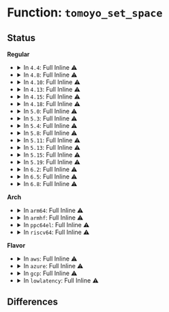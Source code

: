 # Function: <code>tomoyo_set_space</code>

## Status
<b>Regular</b>
<ul>
<li>
<details>
<summary>In <code>4.4</code>: Full Inline ⚠️</summary>

**Collision:** Unique Static

**Inline:** Full

**Transformation:** False

**Instances:**

```
In security/tomoyo/common.c (ffffffff81368bea)
Location: security/tomoyo/common.c:301
Inline: True
Inline callers:
  - security/tomoyo/common.c:tomoyo_read_group
  - security/tomoyo/common.c:tomoyo_read_group
  - security/tomoyo/common.c:tomoyo_print_entry
  - security/tomoyo/common.c:tomoyo_print_entry
  - security/tomoyo/common.c:tomoyo_print_entry
  - security/tomoyo/common.c:tomoyo_print_entry
  - security/tomoyo/common.c:tomoyo_print_entry
  - security/tomoyo/common.c:tomoyo_print_entry
  - security/tomoyo/common.c:tomoyo_print_entry
  - security/tomoyo/common.c:tomoyo_print_entry
  - security/tomoyo/common.c:tomoyo_print_entry
  - security/tomoyo/common.c:tomoyo_print_entry
  - security/tomoyo/common.c:tomoyo_read_exception
```
</details>
</li>
<li>
<details>
<summary>In <code>4.8</code>: Full Inline ⚠️</summary>

**Collision:** Unique Static

**Inline:** Full

**Transformation:** False

**Instances:**

```
In security/tomoyo/common.c (ffffffff8139fea7)
Location: security/tomoyo/common.c:301
Inline: True
Inline callers:
  - security/tomoyo/common.c:tomoyo_read_exception
  - security/tomoyo/common.c:tomoyo_read_group
  - security/tomoyo/common.c:tomoyo_read_group
  - security/tomoyo/common.c:tomoyo_print_entry
  - security/tomoyo/common.c:tomoyo_print_entry
  - security/tomoyo/common.c:tomoyo_print_entry
  - security/tomoyo/common.c:tomoyo_print_entry
  - security/tomoyo/common.c:tomoyo_print_entry
  - security/tomoyo/common.c:tomoyo_print_entry
  - security/tomoyo/common.c:tomoyo_print_entry
  - security/tomoyo/common.c:tomoyo_print_entry
  - security/tomoyo/common.c:tomoyo_print_entry
  - security/tomoyo/common.c:tomoyo_print_entry
```
</details>
</li>
<li>
<details>
<summary>In <code>4.10</code>: Full Inline ⚠️</summary>

**Collision:** Unique Static

**Inline:** Full

**Transformation:** False

**Instances:**

```
In security/tomoyo/common.c (ffffffff813b6a37)
Location: security/tomoyo/common.c:301
Inline: True
Inline callers:
  - security/tomoyo/common.c:tomoyo_read_exception
  - security/tomoyo/common.c:tomoyo_read_group
  - security/tomoyo/common.c:tomoyo_read_group
  - security/tomoyo/common.c:tomoyo_print_entry
  - security/tomoyo/common.c:tomoyo_print_entry
  - security/tomoyo/common.c:tomoyo_print_entry
  - security/tomoyo/common.c:tomoyo_print_entry
  - security/tomoyo/common.c:tomoyo_print_entry
  - security/tomoyo/common.c:tomoyo_print_entry
  - security/tomoyo/common.c:tomoyo_print_entry
  - security/tomoyo/common.c:tomoyo_print_entry
  - security/tomoyo/common.c:tomoyo_print_entry
  - security/tomoyo/common.c:tomoyo_print_entry
```
</details>
</li>
<li>
<details>
<summary>In <code>4.13</code>: Full Inline ⚠️</summary>

**Collision:** Unique Static

**Inline:** Full

**Transformation:** False

**Instances:**

```
In security/tomoyo/common.c (ffffffff813cd01a)
Location: security/tomoyo/common.c:301
Inline: True
Inline callers:
  - security/tomoyo/common.c:tomoyo_read_exception
  - security/tomoyo/common.c:tomoyo_read_group
  - security/tomoyo/common.c:tomoyo_read_group
  - security/tomoyo/common.c:tomoyo_print_entry
  - security/tomoyo/common.c:tomoyo_print_entry
  - security/tomoyo/common.c:tomoyo_print_entry
  - security/tomoyo/common.c:tomoyo_print_entry
  - security/tomoyo/common.c:tomoyo_print_entry
  - security/tomoyo/common.c:tomoyo_print_entry
  - security/tomoyo/common.c:tomoyo_print_entry
  - security/tomoyo/common.c:tomoyo_print_entry
  - security/tomoyo/common.c:tomoyo_print_entry
  - security/tomoyo/common.c:tomoyo_print_entry
```
</details>
</li>
<li>
<details>
<summary>In <code>4.15</code>: Full Inline ⚠️</summary>

**Collision:** Unique Static

**Inline:** Full

**Transformation:** False

**Instances:**

```
In security/tomoyo/common.c (ffffffff813f34ba)
Location: security/tomoyo/common.c:302
Inline: True
Inline callers:
  - security/tomoyo/common.c:tomoyo_read_exception
  - security/tomoyo/common.c:tomoyo_read_group
  - security/tomoyo/common.c:tomoyo_read_group
  - security/tomoyo/common.c:tomoyo_print_entry
  - security/tomoyo/common.c:tomoyo_print_entry
  - security/tomoyo/common.c:tomoyo_print_entry
  - security/tomoyo/common.c:tomoyo_print_entry
  - security/tomoyo/common.c:tomoyo_print_entry
  - security/tomoyo/common.c:tomoyo_print_entry
  - security/tomoyo/common.c:tomoyo_print_entry
  - security/tomoyo/common.c:tomoyo_print_entry
  - security/tomoyo/common.c:tomoyo_print_entry
  - security/tomoyo/common.c:tomoyo_print_entry
```
</details>
</li>
<li>
<details>
<summary>In <code>4.18</code>: Full Inline ⚠️</summary>

**Collision:** Unique Static

**Inline:** Full

**Transformation:** False

**Instances:**

```
In security/tomoyo/common.c (ffffffff814242f7)
Location: security/tomoyo/common.c:302
Inline: True
Inline callers:
  - security/tomoyo/common.c:tomoyo_read_exception
  - security/tomoyo/common.c:tomoyo_read_group
  - security/tomoyo/common.c:tomoyo_read_group
  - security/tomoyo/common.c:tomoyo_print_entry
  - security/tomoyo/common.c:tomoyo_print_entry
  - security/tomoyo/common.c:tomoyo_print_entry
  - security/tomoyo/common.c:tomoyo_print_entry
  - security/tomoyo/common.c:tomoyo_print_entry
  - security/tomoyo/common.c:tomoyo_print_entry
  - security/tomoyo/common.c:tomoyo_print_entry
  - security/tomoyo/common.c:tomoyo_print_entry
  - security/tomoyo/common.c:tomoyo_print_entry
  - security/tomoyo/common.c:tomoyo_print_entry
  - security/tomoyo/common.c:tomoyo_print_entry
```
</details>
</li>
<li>
<details>
<summary>In <code>5.0</code>: Full Inline ⚠️</summary>

**Collision:** Unique Static

**Inline:** Full

**Transformation:** False

**Instances:**

```
In security/tomoyo/common.c (ffffffff81440c57)
Location: security/tomoyo/common.c:302
Inline: True
Inline callers:
  - security/tomoyo/common.c:tomoyo_read_exception
  - security/tomoyo/common.c:tomoyo_read_group
  - security/tomoyo/common.c:tomoyo_read_group
  - security/tomoyo/common.c:tomoyo_print_entry
  - security/tomoyo/common.c:tomoyo_print_entry
  - security/tomoyo/common.c:tomoyo_print_entry
  - security/tomoyo/common.c:tomoyo_print_entry
  - security/tomoyo/common.c:tomoyo_print_entry
  - security/tomoyo/common.c:tomoyo_print_entry
  - security/tomoyo/common.c:tomoyo_print_entry
  - security/tomoyo/common.c:tomoyo_print_entry
  - security/tomoyo/common.c:tomoyo_print_entry
  - security/tomoyo/common.c:tomoyo_print_entry
  - security/tomoyo/common.c:tomoyo_print_entry
```
</details>
</li>
<li>
<details>
<summary>In <code>5.3</code>: Full Inline ⚠️</summary>

**Collision:** Unique Static

**Inline:** Full

**Transformation:** False

**Instances:**

```
In security/tomoyo/common.c (ffffffff8146e838)
Location: security/tomoyo/common.c:305
Inline: True
Inline callers:
  - security/tomoyo/common.c:tomoyo_read_exception
  - security/tomoyo/common.c:tomoyo_read_group
  - security/tomoyo/common.c:tomoyo_read_group
  - security/tomoyo/common.c:tomoyo_print_entry
  - security/tomoyo/common.c:tomoyo_print_entry
  - security/tomoyo/common.c:tomoyo_print_entry
  - security/tomoyo/common.c:tomoyo_print_entry
  - security/tomoyo/common.c:tomoyo_print_entry
  - security/tomoyo/common.c:tomoyo_print_entry
  - security/tomoyo/common.c:tomoyo_print_entry
  - security/tomoyo/common.c:tomoyo_print_entry
  - security/tomoyo/common.c:tomoyo_print_entry
  - security/tomoyo/common.c:tomoyo_print_condition
  - security/tomoyo/common.c:tomoyo_print_condition
```
</details>
</li>
<li>
<details>
<summary>In <code>5.4</code>: Full Inline ⚠️</summary>

**Collision:** Unique Static

**Inline:** Full

**Transformation:** False

**Instances:**

```
In security/tomoyo/common.c (ffffffff81488638)
Location: security/tomoyo/common.c:305
Inline: True
Inline callers:
  - security/tomoyo/common.c:tomoyo_read_exception
  - security/tomoyo/common.c:tomoyo_read_group
  - security/tomoyo/common.c:tomoyo_read_group
  - security/tomoyo/common.c:tomoyo_print_entry
  - security/tomoyo/common.c:tomoyo_print_entry
  - security/tomoyo/common.c:tomoyo_print_entry
  - security/tomoyo/common.c:tomoyo_print_entry
  - security/tomoyo/common.c:tomoyo_print_entry
  - security/tomoyo/common.c:tomoyo_print_entry
  - security/tomoyo/common.c:tomoyo_print_entry
  - security/tomoyo/common.c:tomoyo_print_entry
  - security/tomoyo/common.c:tomoyo_print_entry
  - security/tomoyo/common.c:tomoyo_print_condition
  - security/tomoyo/common.c:tomoyo_print_condition
```
</details>
</li>
<li>
<details>
<summary>In <code>5.8</code>: Full Inline ⚠️</summary>

**Collision:** Unique Static

**Inline:** Full

**Transformation:** False

**Instances:**

```
In security/tomoyo/common.c (ffffffff814deb2f)
Location: security/tomoyo/common.c:305
Inline: True
Inline callers:
  - security/tomoyo/common.c:tomoyo_read_policy
  - security/tomoyo/common.c:tomoyo_read_policy
  - security/tomoyo/common.c:tomoyo_read_policy
  - security/tomoyo/common.c:tomoyo_read_group
  - security/tomoyo/common.c:tomoyo_read_group
  - security/tomoyo/common.c:tomoyo_read_group
  - security/tomoyo/common.c:tomoyo_print_entry
  - security/tomoyo/common.c:tomoyo_print_entry
  - security/tomoyo/common.c:tomoyo_print_entry
  - security/tomoyo/common.c:tomoyo_set_group
  - security/tomoyo/common.c:tomoyo_print_condition
  - security/tomoyo/common.c:tomoyo_print_condition
  - security/tomoyo/common.c:tomoyo_read_profile
  - security/tomoyo/common.c:tomoyo_read_profile
  - security/tomoyo/common.c:tomoyo_read_profile
  - security/tomoyo/common.c:tomoyo_read_profile
  - security/tomoyo/common.c:tomoyo_read_profile
```
</details>
</li>
<li>
<details>
<summary>In <code>5.11</code>: Full Inline ⚠️</summary>

**Collision:** Unique Static

**Inline:** Full

**Transformation:** False

**Instances:**

```
In security/tomoyo/common.c (ffffffff814fbf4f)
Location: security/tomoyo/common.c:305
Inline: True
Inline callers:
  - security/tomoyo/common.c:tomoyo_read_policy
  - security/tomoyo/common.c:tomoyo_read_policy
  - security/tomoyo/common.c:tomoyo_read_policy
  - security/tomoyo/common.c:tomoyo_read_group
  - security/tomoyo/common.c:tomoyo_read_group
  - security/tomoyo/common.c:tomoyo_read_group
  - security/tomoyo/common.c:tomoyo_print_entry
  - security/tomoyo/common.c:tomoyo_print_entry
  - security/tomoyo/common.c:tomoyo_print_entry
  - security/tomoyo/common.c:tomoyo_set_group
  - security/tomoyo/common.c:tomoyo_print_condition
  - security/tomoyo/common.c:tomoyo_print_condition
  - security/tomoyo/common.c:tomoyo_read_profile
  - security/tomoyo/common.c:tomoyo_read_profile
  - security/tomoyo/common.c:tomoyo_read_profile
  - security/tomoyo/common.c:tomoyo_read_profile
  - security/tomoyo/common.c:tomoyo_read_profile
```
</details>
</li>
<li>
<details>
<summary>In <code>5.13</code>: Full Inline ⚠️</summary>

**Collision:** Unique Static

**Inline:** Full

**Transformation:** False

**Instances:**

```
In security/tomoyo/common.c (ffffffff815026ff)
Location: security/tomoyo/common.c:305
Inline: True
Inline callers:
  - security/tomoyo/common.c:tomoyo_read_policy
  - security/tomoyo/common.c:tomoyo_read_policy
  - security/tomoyo/common.c:tomoyo_read_policy
  - security/tomoyo/common.c:tomoyo_read_group
  - security/tomoyo/common.c:tomoyo_read_group
  - security/tomoyo/common.c:tomoyo_read_group
  - security/tomoyo/common.c:tomoyo_print_entry
  - security/tomoyo/common.c:tomoyo_print_entry
  - security/tomoyo/common.c:tomoyo_print_entry
  - security/tomoyo/common.c:tomoyo_set_group
  - security/tomoyo/common.c:tomoyo_print_condition
  - security/tomoyo/common.c:tomoyo_print_condition
  - security/tomoyo/common.c:tomoyo_read_profile
  - security/tomoyo/common.c:tomoyo_read_profile
  - security/tomoyo/common.c:tomoyo_read_profile
  - security/tomoyo/common.c:tomoyo_read_profile
  - security/tomoyo/common.c:tomoyo_read_profile
```
</details>
</li>
<li>
<details>
<summary>In <code>5.15</code>: Full Inline ⚠️</summary>

**Collision:** Unique Static

**Inline:** Full

**Transformation:** False

**Instances:**

```
In security/tomoyo/common.c (ffffffff815610b7)
Location: security/tomoyo/common.c:305
Inline: True
Inline callers:
  - security/tomoyo/common.c:tomoyo_read_exception
  - security/tomoyo/common.c:tomoyo_read_exception
  - security/tomoyo/common.c:tomoyo_read_exception
  - security/tomoyo/common.c:tomoyo_read_group
  - security/tomoyo/common.c:tomoyo_read_group
  - security/tomoyo/common.c:tomoyo_read_group
  - security/tomoyo/common.c:tomoyo_print_entry
  - security/tomoyo/common.c:tomoyo_print_entry
  - security/tomoyo/common.c:tomoyo_print_entry
  - security/tomoyo/common.c:tomoyo_set_group
  - security/tomoyo/common.c:tomoyo_print_condition
  - security/tomoyo/common.c:tomoyo_print_condition
  - security/tomoyo/common.c:tomoyo_read_profile
  - security/tomoyo/common.c:tomoyo_read_profile
  - security/tomoyo/common.c:tomoyo_read_profile
  - security/tomoyo/common.c:tomoyo_read_profile
  - security/tomoyo/common.c:tomoyo_read_profile
```
</details>
</li>
<li>
<details>
<summary>In <code>5.19</code>: Full Inline ⚠️</summary>

**Collision:** Unique Static

**Inline:** Full

**Transformation:** False

**Instances:**

```
In security/tomoyo/common.c (ffffffff815fc0f7)
Location: security/tomoyo/common.c:296
Inline: True
Inline callers:
  - security/tomoyo/common.c:tomoyo_read_exception
  - security/tomoyo/common.c:tomoyo_read_exception
  - security/tomoyo/common.c:tomoyo_read_exception
  - security/tomoyo/common.c:tomoyo_read_group
  - security/tomoyo/common.c:tomoyo_read_group
  - security/tomoyo/common.c:tomoyo_read_group
  - security/tomoyo/common.c:tomoyo_print_entry
  - security/tomoyo/common.c:tomoyo_print_entry
  - security/tomoyo/common.c:tomoyo_print_entry
  - security/tomoyo/common.c:tomoyo_set_group
  - security/tomoyo/common.c:tomoyo_print_condition
  - security/tomoyo/common.c:tomoyo_print_condition
  - security/tomoyo/common.c:tomoyo_read_profile
  - security/tomoyo/common.c:tomoyo_read_profile
  - security/tomoyo/common.c:tomoyo_read_profile
  - security/tomoyo/common.c:tomoyo_read_profile
  - security/tomoyo/common.c:tomoyo_read_profile
```
</details>
</li>
<li>
<details>
<summary>In <code>6.2</code>: Full Inline ⚠️</summary>

**Collision:** Unique Static

**Inline:** Full

**Transformation:** False

**Instances:**

```
In security/tomoyo/common.c (ffffffff816ace67)
Location: security/tomoyo/common.c:296
Inline: True
Inline callers:
  - security/tomoyo/common.c:tomoyo_read_exception
  - security/tomoyo/common.c:tomoyo_read_exception
  - security/tomoyo/common.c:tomoyo_read_exception
  - security/tomoyo/common.c:tomoyo_read_group
  - security/tomoyo/common.c:tomoyo_read_group
  - security/tomoyo/common.c:tomoyo_read_group
  - security/tomoyo/common.c:tomoyo_print_entry
  - security/tomoyo/common.c:tomoyo_print_entry
  - security/tomoyo/common.c:tomoyo_print_entry
  - security/tomoyo/common.c:tomoyo_set_group
  - security/tomoyo/common.c:tomoyo_print_condition
  - security/tomoyo/common.c:tomoyo_print_condition
  - security/tomoyo/common.c:tomoyo_read_profile
  - security/tomoyo/common.c:tomoyo_read_profile
  - security/tomoyo/common.c:tomoyo_read_profile
  - security/tomoyo/common.c:tomoyo_read_profile
  - security/tomoyo/common.c:tomoyo_read_profile
```
</details>
</li>
<li>
<details>
<summary>In <code>6.5</code>: Full Inline ⚠️</summary>

**Collision:** Unique Static

**Inline:** Full

**Transformation:** False

**Instances:**

```
In security/tomoyo/common.c (ffffffff816e5897)
Location: security/tomoyo/common.c:296
Inline: True
Inline callers:
  - security/tomoyo/common.c:tomoyo_read_exception
  - security/tomoyo/common.c:tomoyo_read_exception
  - security/tomoyo/common.c:tomoyo_read_exception
  - security/tomoyo/common.c:tomoyo_read_group
  - security/tomoyo/common.c:tomoyo_read_group
  - security/tomoyo/common.c:tomoyo_read_group
  - security/tomoyo/common.c:tomoyo_print_entry
  - security/tomoyo/common.c:tomoyo_print_entry
  - security/tomoyo/common.c:tomoyo_print_entry
  - security/tomoyo/common.c:tomoyo_set_group
  - security/tomoyo/common.c:tomoyo_print_condition
  - security/tomoyo/common.c:tomoyo_print_condition
  - security/tomoyo/common.c:tomoyo_read_profile
  - security/tomoyo/common.c:tomoyo_read_profile
  - security/tomoyo/common.c:tomoyo_read_profile
  - security/tomoyo/common.c:tomoyo_read_profile
  - security/tomoyo/common.c:tomoyo_read_profile
```
</details>
</li>
<li>
<details>
<summary>In <code>6.8</code>: Full Inline ⚠️</summary>

**Collision:** Unique Static

**Inline:** Full

**Transformation:** False

**Instances:**

```
In security/tomoyo/common.c (ffffffff81722547)
Location: security/tomoyo/common.c:297
Inline: True
Inline callers:
  - security/tomoyo/common.c:tomoyo_read_exception
  - security/tomoyo/common.c:tomoyo_read_exception
  - security/tomoyo/common.c:tomoyo_read_exception
  - security/tomoyo/common.c:tomoyo_read_group
  - security/tomoyo/common.c:tomoyo_read_group
  - security/tomoyo/common.c:tomoyo_read_group
  - security/tomoyo/common.c:tomoyo_print_entry
  - security/tomoyo/common.c:tomoyo_print_entry
  - security/tomoyo/common.c:tomoyo_print_entry
  - security/tomoyo/common.c:tomoyo_set_group
  - security/tomoyo/common.c:tomoyo_print_condition
  - security/tomoyo/common.c:tomoyo_print_condition
  - security/tomoyo/common.c:tomoyo_read_profile
  - security/tomoyo/common.c:tomoyo_read_profile
  - security/tomoyo/common.c:tomoyo_read_profile
  - security/tomoyo/common.c:tomoyo_read_profile
  - security/tomoyo/common.c:tomoyo_read_profile
```
</details>
</li>
</ul>
<b>Arch</b>
<ul>
<li>
<details>
<summary>In <code>arm64</code>: Full Inline ⚠️</summary>

**Collision:** Unique Static

**Inline:** Full

**Transformation:** False

**Instances:**

```
In security/tomoyo/common.c (ffff80001057b0f0)
Location: security/tomoyo/common.c:305
Inline: True
Inline callers:
  - security/tomoyo/common.c:tomoyo_read_exception
  - security/tomoyo/common.c:tomoyo_read_group
  - security/tomoyo/common.c:tomoyo_read_group
  - security/tomoyo/common.c:tomoyo_print_entry
  - security/tomoyo/common.c:tomoyo_print_entry
  - security/tomoyo/common.c:tomoyo_print_entry
  - security/tomoyo/common.c:tomoyo_print_entry
  - security/tomoyo/common.c:tomoyo_print_entry
  - security/tomoyo/common.c:tomoyo_print_entry
  - security/tomoyo/common.c:tomoyo_print_entry
  - security/tomoyo/common.c:tomoyo_print_entry
  - security/tomoyo/common.c:tomoyo_print_entry
  - security/tomoyo/common.c:tomoyo_print_condition
  - security/tomoyo/common.c:tomoyo_print_condition
```
</details>
</li>
<li>
<details>
<summary>In <code>armhf</code>: Full Inline ⚠️</summary>

**Collision:** Unique Static

**Inline:** Full

**Transformation:** False

**Instances:**

```
In security/tomoyo/common.c (c072e6a4)
Location: security/tomoyo/common.c:305
Inline: True
Inline callers:
  - security/tomoyo/common.c:tomoyo_read_exception
  - security/tomoyo/common.c:tomoyo_read_group
  - security/tomoyo/common.c:tomoyo_read_group
  - security/tomoyo/common.c:tomoyo_print_entry
  - security/tomoyo/common.c:tomoyo_print_entry
  - security/tomoyo/common.c:tomoyo_print_entry
  - security/tomoyo/common.c:tomoyo_print_entry
  - security/tomoyo/common.c:tomoyo_print_entry
  - security/tomoyo/common.c:tomoyo_print_entry
  - security/tomoyo/common.c:tomoyo_print_entry
  - security/tomoyo/common.c:tomoyo_print_entry
  - security/tomoyo/common.c:tomoyo_print_entry
  - security/tomoyo/common.c:tomoyo_print_condition
  - security/tomoyo/common.c:tomoyo_print_condition
```
</details>
</li>
<li>
<details>
<summary>In <code>ppc64el</code>: Full Inline ⚠️</summary>

**Collision:** Unique Static

**Inline:** Full

**Transformation:** False

**Instances:**

```
In security/tomoyo/common.c (c0000000006e5d58)
Location: security/tomoyo/common.c:305
Inline: True
Inline callers:
  - security/tomoyo/common.c:tomoyo_read_exception
  - security/tomoyo/common.c:tomoyo_read_group
  - security/tomoyo/common.c:tomoyo_read_group
  - security/tomoyo/common.c:tomoyo_print_entry
  - security/tomoyo/common.c:tomoyo_print_entry
  - security/tomoyo/common.c:tomoyo_print_entry
  - security/tomoyo/common.c:tomoyo_print_entry
  - security/tomoyo/common.c:tomoyo_print_entry
  - security/tomoyo/common.c:tomoyo_print_entry
  - security/tomoyo/common.c:tomoyo_print_entry
  - security/tomoyo/common.c:tomoyo_print_entry
  - security/tomoyo/common.c:tomoyo_print_entry
  - security/tomoyo/common.c:tomoyo_print_condition
  - security/tomoyo/common.c:tomoyo_print_condition
```
</details>
</li>
<li>
<details>
<summary>In <code>riscv64</code>: Full Inline ⚠️</summary>

**Collision:** Unique Static

**Inline:** Full

**Transformation:** False

**Instances:**

```
In security/tomoyo/common.c (ffffffe0003ccf0a)
Location: security/tomoyo/common.c:305
Inline: True
Inline callers:
  - security/tomoyo/common.c:tomoyo_read_exception
  - security/tomoyo/common.c:tomoyo_read_group
  - security/tomoyo/common.c:tomoyo_read_group
  - security/tomoyo/common.c:tomoyo_print_entry
  - security/tomoyo/common.c:tomoyo_print_entry
  - security/tomoyo/common.c:tomoyo_print_entry
  - security/tomoyo/common.c:tomoyo_print_entry
  - security/tomoyo/common.c:tomoyo_print_entry
  - security/tomoyo/common.c:tomoyo_print_entry
  - security/tomoyo/common.c:tomoyo_print_entry
  - security/tomoyo/common.c:tomoyo_print_entry
  - security/tomoyo/common.c:tomoyo_print_condition
  - security/tomoyo/common.c:tomoyo_print_condition
```
</details>
</li>
</ul>
<b>Flavor</b>
<ul>
<li>
<details>
<summary>In <code>aws</code>: Full Inline ⚠️</summary>

**Collision:** Unique Static

**Inline:** Full

**Transformation:** False

**Instances:**

```
In security/tomoyo/common.c (ffffffff81480c18)
Location: security/tomoyo/common.c:305
Inline: True
Inline callers:
  - security/tomoyo/common.c:tomoyo_read_exception
  - security/tomoyo/common.c:tomoyo_read_group
  - security/tomoyo/common.c:tomoyo_read_group
  - security/tomoyo/common.c:tomoyo_print_entry
  - security/tomoyo/common.c:tomoyo_print_entry
  - security/tomoyo/common.c:tomoyo_print_entry
  - security/tomoyo/common.c:tomoyo_print_entry
  - security/tomoyo/common.c:tomoyo_print_entry
  - security/tomoyo/common.c:tomoyo_print_entry
  - security/tomoyo/common.c:tomoyo_print_entry
  - security/tomoyo/common.c:tomoyo_print_entry
  - security/tomoyo/common.c:tomoyo_print_entry
  - security/tomoyo/common.c:tomoyo_print_condition
  - security/tomoyo/common.c:tomoyo_print_condition
```
</details>
</li>
<li>
<details>
<summary>In <code>azure</code>: Full Inline ⚠️</summary>

**Collision:** Unique Static

**Inline:** Full

**Transformation:** False

**Instances:**

```
In security/tomoyo/common.c (ffffffff81471638)
Location: security/tomoyo/common.c:305
Inline: True
Inline callers:
  - security/tomoyo/common.c:tomoyo_read_exception
  - security/tomoyo/common.c:tomoyo_read_group
  - security/tomoyo/common.c:tomoyo_read_group
  - security/tomoyo/common.c:tomoyo_print_entry
  - security/tomoyo/common.c:tomoyo_print_entry
  - security/tomoyo/common.c:tomoyo_print_entry
  - security/tomoyo/common.c:tomoyo_print_entry
  - security/tomoyo/common.c:tomoyo_print_entry
  - security/tomoyo/common.c:tomoyo_print_entry
  - security/tomoyo/common.c:tomoyo_print_entry
  - security/tomoyo/common.c:tomoyo_print_entry
  - security/tomoyo/common.c:tomoyo_print_entry
  - security/tomoyo/common.c:tomoyo_print_condition
  - security/tomoyo/common.c:tomoyo_print_condition
```
</details>
</li>
<li>
<details>
<summary>In <code>gcp</code>: Full Inline ⚠️</summary>

**Collision:** Unique Static

**Inline:** Full

**Transformation:** False

**Instances:**

```
In security/tomoyo/common.c (ffffffff8147ccb8)
Location: security/tomoyo/common.c:305
Inline: True
Inline callers:
  - security/tomoyo/common.c:tomoyo_read_exception
  - security/tomoyo/common.c:tomoyo_read_group
  - security/tomoyo/common.c:tomoyo_read_group
  - security/tomoyo/common.c:tomoyo_print_entry
  - security/tomoyo/common.c:tomoyo_print_entry
  - security/tomoyo/common.c:tomoyo_print_entry
  - security/tomoyo/common.c:tomoyo_print_entry
  - security/tomoyo/common.c:tomoyo_print_entry
  - security/tomoyo/common.c:tomoyo_print_entry
  - security/tomoyo/common.c:tomoyo_print_entry
  - security/tomoyo/common.c:tomoyo_print_entry
  - security/tomoyo/common.c:tomoyo_print_entry
  - security/tomoyo/common.c:tomoyo_print_condition
  - security/tomoyo/common.c:tomoyo_print_condition
```
</details>
</li>
<li>
<details>
<summary>In <code>lowlatency</code>: Full Inline ⚠️</summary>

**Collision:** Unique Static

**Inline:** Full

**Transformation:** False

**Instances:**

```
In security/tomoyo/common.c (ffffffff81494dc8)
Location: security/tomoyo/common.c:305
Inline: True
Inline callers:
  - security/tomoyo/common.c:tomoyo_read_exception
  - security/tomoyo/common.c:tomoyo_read_group
  - security/tomoyo/common.c:tomoyo_read_group
  - security/tomoyo/common.c:tomoyo_print_entry
  - security/tomoyo/common.c:tomoyo_print_entry
  - security/tomoyo/common.c:tomoyo_print_entry
  - security/tomoyo/common.c:tomoyo_print_entry
  - security/tomoyo/common.c:tomoyo_print_entry
  - security/tomoyo/common.c:tomoyo_print_entry
  - security/tomoyo/common.c:tomoyo_print_entry
  - security/tomoyo/common.c:tomoyo_print_entry
  - security/tomoyo/common.c:tomoyo_print_entry
  - security/tomoyo/common.c:tomoyo_print_condition
  - security/tomoyo/common.c:tomoyo_print_condition
```
</details>
</li>
</ul>

## Differences
